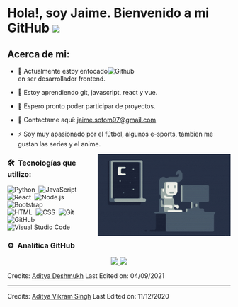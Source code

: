 <h1> Hola!, soy Jaime. Bienvenido a mi GitHub <img src = "https://raw.githubusercontent.com/MartinHeinz/MartinHeinz/master/wave.gif" width = 30px> </h1>
<p align='center'>
</p>

<h2> Acerca de mi: </h2>

<img width="55%" align="right" alt="Github" src="https://raw.githubusercontent.com/onimur/.github/master/.resources/git-header.svg" />

- 🔭 Actualmente estoy enfocado en ser desarrollador frontend.
  
- 🌱 Estoy aprendiendo git, javascript, react y vue.
  
- 👯 Espero pronto poder participar de proyectos.
  
- 💬 Contactame aquí: jaime.sotom97@gmail.com
  
- ⚡ Soy muy apasionado por el fútbol, algunos e-sports, támbien me gustan las series y el anime.

<img alt="Night Coding" src="https://raw.githubusercontent.com/AVS1508/AVS1508/master/assets/Night-Coding.gif" align="right"/>

### 🛠 &nbsp;Tecnologías que utilizo:

![Python](https://img.shields.io/badge/-Python-05122A?style=flat&logo=python)&nbsp;
![JavaScript](https://img.shields.io/badge/-JavaScript-05122A?style=flat&logo=javascript)&nbsp;
![React](https://img.shields.io/badge/-React-05122A?style=flat&logo=react)&nbsp;
![Node.js](https://img.shields.io/badge/-Node.js-05122A?style=flat&logo=node.js)&nbsp;
![Bootstrap](https://img.shields.io/badge/-Bootstrap-05122A?style=flat&logo=bootstrap&logoColor=563D7C)\
![HTML](https://img.shields.io/badge/-HTML-05122A?style=flat&logo=HTML5)&nbsp;
![CSS](https://img.shields.io/badge/-CSS-05122A?style=flat&logo=CSS3&logoColor=1572B6)&nbsp;
![Git](https://img.shields.io/badge/-Git-05122A?style=flat&logo=git)&nbsp;
![GitHub](https://img.shields.io/badge/-GitHub-05122A?style=flat&logo=github)&nbsp;
![Visual Studio Code](https://img.shields.io/badge/-Visual%20Studio%20Code-05122A?style=flat&logo=visual-studio-code&logoColor=007ACC)&nbsp;

### ⚙️ &nbsp;Analítica GitHub

<p align="center">
<a href="https://github.com/Jaimee97">
  <img height="180em" src="https://github-readme-stats-eight-theta.vercel.app/api?username=Jaimee97&show_icons=true&theme=algolia&include_all_commits=true&count_private=true"/>
  <img height="180em" src="https://github-readme-stats-eight-theta.vercel.app/api/top-langs/?username=Jaimee97&layout=compact&langs_count=8&theme=algolia"/>
</a>
</p>



Credits: [Aditya Deshmukh](https://github.com/Aditya664)
Last Edited on: 04/09/2021

-----
Credits: [Aditya Vikram Singh](https://github.com/AVS1508)
Last Edited on: 11/12/2020





